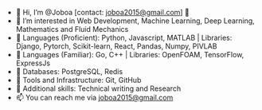 - 👋 Hi, I’m @Joboa [contact: joboa2015@gmail.com] 👋
- 👀 I’m interested in Web Development, Machine Learning, Deep Learning, Mathematics and Fluid Mechanics
- 🌱 Languages (Proficient): Python, Javascript, MATLAB | Libraries: Django, Pytorch, Scikit-learn, React, Pandas, Numpy, PIVLAB
- 🌱 Languages (Familiar): Go, C++ | Libraries: OpenFOAM, TensorFlow, ExpressJs
- 🌱 Databases: PostgreSQL, Redis
- 🌱 Tools and Infrastructure: Git, GitHub
- 💞️ Additional skills: Technical writing and Research
- 📫 You can reach me via joboa2015@gmail.com

<!---
Joboa/Joboa is a ✨ special ✨ repository because its `README.md` (this file) appears on your GitHub profile.
You can click the Preview link to take a look at your changes.
--->

